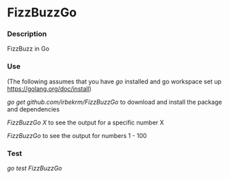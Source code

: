 FizzBuzzGo
=====
### Description

FizzBuzz in Go

### Use

(The following assumes that you have *go* installed and go workspace set up https://golang.org/doc/install)

*go get github.com/irbekrm/FizzBuzzGo* to download and install the package and dependencies

*FizzBuzzGo X* to see the output for a specific number X

*FizzBuzzGo* to see the output for numbers 1 - 100

### Test
*go test FizzBuzzGo*

